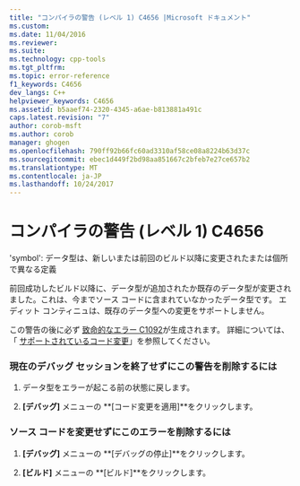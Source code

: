 ```yaml
---
title: "コンパイラの警告 (レベル 1) C4656 |Microsoft ドキュメント"
ms.custom: 
ms.date: 11/04/2016
ms.reviewer: 
ms.suite: 
ms.technology: cpp-tools
ms.tgt_pltfrm: 
ms.topic: error-reference
f1_keywords: C4656
dev_langs: C++
helpviewer_keywords: C4656
ms.assetid: b5aaef74-2320-4345-a6ae-b813881a491c
caps.latest.revision: "7"
author: corob-msft
ms.author: corob
manager: ghogen
ms.openlocfilehash: 790ff92b66fc60ad3310af58ce08a8224b63d37c
ms.sourcegitcommit: ebec1d449f2bd98aa851667c2bfeb7e27ce657b2
ms.translationtype: MT
ms.contentlocale: ja-JP
ms.lasthandoff: 10/24/2017
---
```

# <a name="compiler-warning-level-1-c4656"></a>コンパイラの警告 (レベル 1) C4656
'symbol': データ型は、新しいまたは前回のビルド以降に変更されたまたは個所で異なる定義  
  
 前回成功したビルド以降に、データ型が追加されたか既存のデータ型が変更されました。これは、今までソース コードに含まれていなかったデータ型です。 エディット コンティニュは、既存のデータ型への変更をサポートしません。  
  
 この警告の後に必ず [致命的なエラー C1092](../../error-messages/compiler-errors-1/fatal-error-c1092.md)が生成されます。 詳細については、「 [サポートされているコード変更](/visualstudio/debugger/supported-code-changes-cpp)」を参照してください。  
  
### <a name="to-remove-this-warning-without-ending-the-current-debug-session"></a>現在のデバッグ セッションを終了せずにこの警告を削除するには  
  
1.  データ型をエラーが起こる前の状態に戻します。  
  
2.  **[デバッグ]** メニューの **[コード変更を適用]**をクリックします。  
  
### <a name="to-remove-this-error-without-changing-your-source-code"></a>ソース コードを変更せずにこのエラーを削除するには  
  
1.  **[デバッグ]** メニューの **[デバッグの停止]**をクリックします。  
  
2.  **[ビルド]** メニューの **[ビルド]**をクリックします。